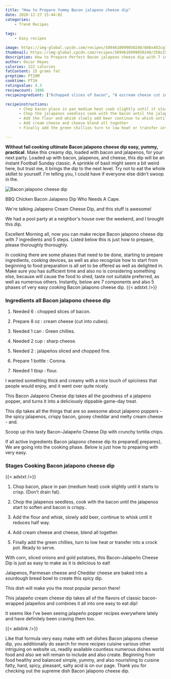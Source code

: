```yaml
---
title: "How to Prepare Yummy Bacon jalapono cheese dip"
date: 2020-12-27 15:44:02
categories:
    - Trend Recipes
    
tags:
    - Easy recipes

image: https://img-global.cpcdn.com/recipes/5894610999050240/680x482cq70/bacon-jalapono-cheese-dip-recipe-main-photo.jpg
thumbnail: https://img-global.cpcdn.com/recipes/5894610999050240/350x250cq70/bacon-jalapono-cheese-dip-recipe-main-photo.jpg
description: How to Prepare Perfect Bacon jalapono cheese dip with 7 ingredients and 5 stages of easy cooking.
author: Oscar Hayes
calories: 222 calories
fatContent: 15 grams fat
preptime: PT20M
cooktime: PT1H
ratingvalue: 4.3
reviewcount: 1086
recipeingredient: ["6chopped slices of bacon", "8 ozcream cheese cut into cubes", "1 canGreen chillies", "2 cupsharp cheese", "2jalapeos sliced and chopped fine", "1 bottleCorona", "1 tbspflour"]

recipeinstructions: 
      - Chop bacon place in pan medium heat cook slightly until it starts to crisp Dont drain fat 
      - Chop the jalapenos seedless cook with the bacon until the jalapenos start to soften and bacon is crispy 
      - Add the flour and whisk slowly add beer continue to whisk until it reduces half way 
      - Add cream cheese and cheese blend all together 
      - Finally add the green chillies turn to low heat or transfer into a crock pot Ready to serve

---
```




**Without fail cooking ultimate Bacon jalapono cheese dip easy, yummy, practical**. Make this creamy dip, loaded with bacon and jalapenos, for your next party. Loaded up with bacon, jalapenos, and cheese, this dip will be an instant Football Sunday classic. A sprinkle of basil might seem a bit weird here, but trust me, it brings the dip to the next level. Try not to eat the whole skillet to yourself. I&#39;m telling you, I could have if everyone else didn&#39;t swoop in the.


![Bacon jalapono cheese dip](https://img-global.cpcdn.com/recipes/5894610999050240/680x482cq70/bacon-jalapono-cheese-dip-recipe-main-photo.jpg "Bacon jalapono cheese dip")



BBQ Chicken Bacon Jalapeno Dip Who Needs A Cape.

We&#39;re talking Jalapeno Cream Cheese Dip, and this stuff is awesome!

We had a pool party at a neighbor&#39;s house over the weekend, and I brought this dip.


Excellent Morning all, now you can make recipe Bacon jalapono cheese dip with 7 ingredients and 5 steps. Listed below this is just how to prepare, please thoroughly thoroughly.

In cooking there are some phases that need to be done, starting to prepare ingredients, cooking devices, as well as also recognize how to start from beginning to food preparation is all set to be offered as well as delighted in. Make sure you has sufficient time and also no is considering something else, because will cause the food to shed, taste not suitable preferred, as well as numerous others. Instantly, below are 7 components and also 5 phases of very easy cooking Bacon jalapono cheese dip.
{{< adstxt />}}

### Ingredients all Bacon jalapono cheese dip


1. Needed 6 : chopped slices of bacon.

1. Prepare 8 oz : cream cheese (cut into cubes).

1. Needed 1 can : Green chillies.

1. Needed 2 cup : sharp cheese.

1. Needed 2 : jalapeños sliced and chopped fine.

1. Prepare 1 bottle : Corona.

1. Needed 1 tbsp : flour.


I wanted something thick and creamy with a nice touch of spiciness that people would enjoy, and it went over quite nicely.

This Bacon Jalapeno Cheese dip takes all the goodness of a jalapeno popper, and turns it into a deliciously dippable game-day treat.

This dip takes all the things that are so awesome about jalapeno poppers - the spicy jalapenos, crispy bacon, gooey cheddar and melty cream cheese - and.

Scoop up this tasty Bacon-Jalapeño Cheese Dip with crunchy tortilla chips.


If all active ingredients Bacon jalapono cheese dip its prepared| prepares}, We are going into the cooking phase. Below is just how to preparing with very easy.

### Stages Cooking Bacon jalapono cheese dip

{{< adstxt />}}


1. Chop bacon, place in pan (medium heat) cook slightly until it starts to crisp. (Don&#39;t drain fat).



1. Chop the jalapenos seedless, cook with the bacon until the jalapenos start to soften and bacon is crispy..



1. Add the flour and whisk, slowly add beer, continue to whisk until it reduces half way.



1. Add cream cheese and cheese, blend all together.



1. Finally add the green chillies, turn to low heat or transfer into a crock pot. Ready to serve.




With corn, sliced onions and gold potatoes, this Bacon-Jalapeño Cheese Dip is just as easy to make as it is delicious to eat!

Jalapenos, Parmesan cheese and Cheddar cheese are baked into a sourdough bread bowl to create this spicy dip.

This dish will make you the most popular person there!

This jalapeño cream cheese dip takes all of the flavors of classic bacon-wrapped jalapeños and combines it all into one easy to eat dip!

It seems like I&#39;ve been seeing jalapeño popper recipes everywhere lately and have definitely been craving them too.


{{< adslink />}}

Like that formula very easy make with set dishes Bacon jalapono cheese dip, you additionally do search for more recipes cuisine various other intriguing on website us, readily available countless numerous dishes world food and also we will remain to include and also create. Beginning from food healthy and balanced simple, yummy, and also nourishing to cuisine fatty, hard, spicy, pleasant, salty acid is on our page. Thank you for checking out the supreme dish Bacon jalapono cheese dip.
